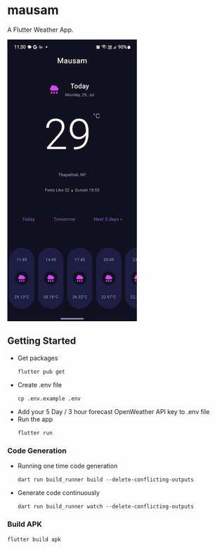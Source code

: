 # mausam

A Flutter Weather App.

![Mausam screenshot](./images/mausam-ss.jpg)

## Getting Started

- Get packages
  ```
  flutter pub get
  ```
- Create .env file
  ```
  cp .env.example .env
  ```
- Add your 5 Day / 3 hour forecast OpenWeather API key to .env file
- Run the app
  ```
  flutter run
  ```

### Code Generation

- Running one time code generation

  ```
  dart run build_runner build --delete-conflicting-outputs
  ```

- Generate code continuously
  ```
  dart run build_runner watch --delete-conflicting-outputs
  ```

### Build APK

```
flutter build apk
```
